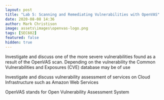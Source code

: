 ```yaml
---
layout: post
title: "Lab 5: Scanning and Remediating Vulnerabilities with OpenVAS"
date: 2020-08-08 14:36
author: Mark Christison
image: assets\images\openvas-logo.png
tags: [SEC602]
featured: false
hidden: true
---
```


Investigate and discuss one of the more severe vulnerabilities found as a result of the OpenVAS scan. Depending on the vulnerability the Common Vulnerabilities and Exposures (CVE) database may be of use

Investigate and discuss vulnerability assessment of services on Cloud Infrastructure such as Amazon Web Services

OpenVAS stands for Open Vulnerability Assessment System
